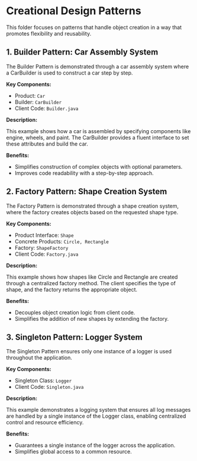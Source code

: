 # Creational Design Patterns

This folder focuses on patterns that handle object creation in a way that promotes flexibility and reusability.

## 1. Builder Pattern: Car Assembly System

The Builder Pattern is demonstrated through a car assembly system where a CarBuilder is used to construct a car step by step.

**Key Components:**
- Product: `Car`
- Builder: `CarBuilder`
- Client Code: `Builder.java`

**Description:**

This example shows how a car is assembled by specifying components like engine, wheels, and paint. The CarBuilder provides a fluent interface to set these attributes and build the car.

**Benefits:**
- Simplifies construction of complex objects with optional parameters.
- Improves code readability with a step-by-step approach.

## 2. Factory Pattern: Shape Creation System

The Factory Pattern is demonstrated through a shape creation system, where the factory creates objects based on the requested shape type.

**Key Components:**
- Product Interface: `Shape`
- Concrete Products: `Circle, Rectangle`
- Factory: `ShapeFactory`
- Client Code: `Factory.java`

**Description:**

This example shows how shapes like Circle and Rectangle are created through a centralized factory method. The client specifies the type of shape, and the factory returns the appropriate object.

**Benefits:**
- Decouples object creation logic from client code.
- Simplifies the addition of new shapes by extending the factory.

## 3. Singleton Pattern: Logger System

The Singleton Pattern ensures only one instance of a logger is used throughout the application.

**Key Components:**
- Singleton Class: `Logger`
- Client Code: `Singleton.java`

**Description:**

This example demonstrates a logging system that ensures all log messages are handled by a single instance of the Logger class, enabling centralized control and resource efficiency.

**Benefits:**
- Guarantees a single instance of the logger across the application.
- Simplifies global access to a common resource.